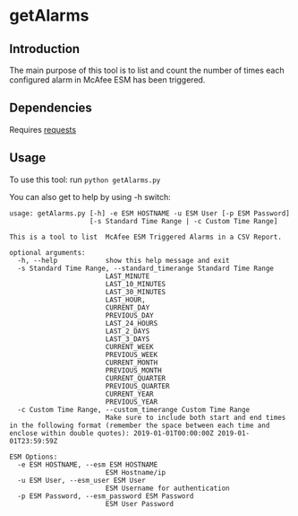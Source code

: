 # getAlarms

## Introduction
The main purpose of this tool is to list and count the number of times each configured alarm in McAfee ESM has been triggered.

## Dependencies
Requires [requests](https://github.com/requests/requests)

## Usage
To use this tool:
  run `python getAlarms.py`

You can also get to help by using -h switch:
```
usage: getAlarms.py [-h] -e ESM HOSTNAME -u ESM User [-p ESM Password]
                    [-s Standard Time Range | -c Custom Time Range]

This is a tool to list  McAfee ESM Triggered Alarms in a CSV Report.

optional arguments:
  -h, --help            show this help message and exit
  -s Standard Time Range, --standard_timerange Standard Time Range
                        LAST_MINUTE
                        LAST_10_MINUTES
                        LAST_30_MINUTES
                        LAST_HOUR,
                        CURRENT_DAY
                        PREVIOUS_DAY
                        LAST_24_HOURS
                        LAST_2_DAYS
                        LAST_3_DAYS
                        CURRENT_WEEK
                        PREVIOUS_WEEK
                        CURRENT_MONTH
                        PREVIOUS_MONTH
                        CURRENT_QUARTER
                        PREVIOUS_QUARTER
                        CURRENT_YEAR
                        PREVIOUS_YEAR
  -c Custom Time Range, --custom_timerange Custom Time Range
                        Make sure to include both start and end times in the following format (remember the space between each time and                         enclose within double quotes): 2019-01-01T00:00:00Z 2019-01-01T23:59:59Z

ESM Options:
  -e ESM HOSTNAME, --esm ESM HOSTNAME
                        ESM Hostname/ip
  -u ESM User, --esm_user ESM User
                        ESM Username for authentication
  -p ESM Password, --esm_password ESM Password
                        ESM User Password
```
